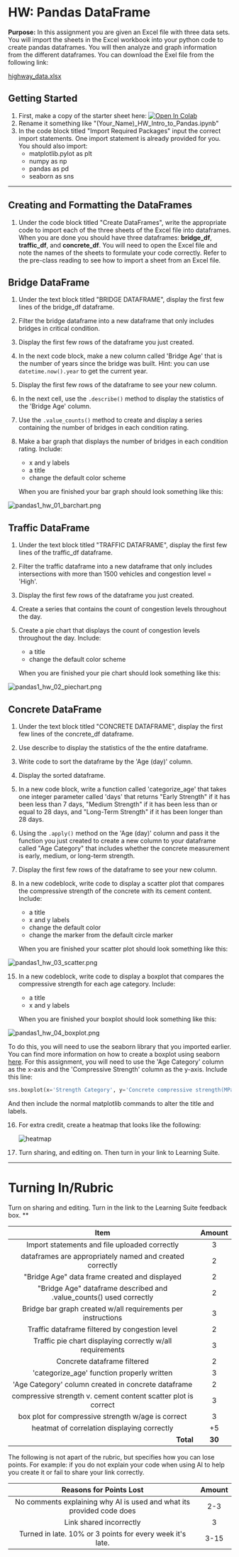 #  HW: Pandas DataFrame

**Purpose:** In this assignment you are given an Excel file with three data sets. You will import the sheets in the Excel workbook into your python code to create pandas dataframes. You will then analyze and graph information from the different dataframes. You can download the Exel file from the following link:

[highway_data.xlsx](highway_data.xlsx)

## Getting Started

1. First, make a copy of the starter sheet here: <a href="https://colab.research.google.com/github/byu-cce270/content/blob/main/docs/unit3/02_intro_to_pandas/(Starter_Notebook)_H1W_Intro_to_Pandas.ipynb" target="_blank"><img src="https://colab.research.google.com/assets/colab-badge.svg" alt="Open In Colab"/></a>
2. Rename it something like "(Your_Name)_HW_Intro_to_Pandas.ipynb"
3. In the code block titled "Import Required Packages" input the correct import statements. One import statement is already provided for you. You should also import:
    - matplotlib.pylot as plt
    - numpy as np
    - pandas as pd
    - seaborn as sns

---

## Creating and Formatting the DataFrames

1. Under the code block titled "Create DataFrames", write the appropriate code to import each of the three sheets of the Excel file into dataframes. When you are done you should have three dataframes: **bridge_df**, **traffic_df**, and **concrete_df**. You will need to open the Excel file and note the names of the sheets to formulate your code correctly. Refer  to the pre-class reading to see how to import a sheet from an Excel file.

## Bridge DataFrame

1. Under the text block titled "BRIDGE DATAFRAME", display the first few lines of the bridge_df dataframe.
2. Filter the bridge dataframe into a new dataframe that only includes bridges in critical condition.
3. Display the first few rows of the dataframe you just created.
4. In the next code block, make a new column called 'Bridge Age' that is the number of years since the bridge was built. Hint: you can use `datetime.now().year` to get the current year. 
5. Display the first few rows of the dataframe to see your new column.
6. In the next cell, use the `.describe()` method to display the statistics of the 'Bridge Age' column.
7. Use the `.value_counts()` method to create and display a series containing the number of bridges in each condition rating.
8. Make a bar graph that displays the number of bridges in each condition rating. Include:
    - x and y labels
    - a title
    - change the default color scheme

    When you are finished your bar graph should look something like this:
   
![pandas1_hw_01_barchart.png](images/pandas1_hw_01_barchart.png)

## Traffic DataFrame

1. Under the text block titled "TRAFFIC DATAFRAME", display the first few lines of the traffic_df dataframe.
2. Filter the traffic dataframe into a new dataframe that only includes intersections with more than 1500 vehicles and congestion level = 'High'. 
3. Display the first few rows of the dataframe you just created.
4. Create a series that contains the count of congestion levels throughout the day.
5. Create a pie chart that displays the count of congestion levels throughout the day. Include:
    - a title
    - change the default color scheme

    When you are finished your pie chart should look something like this:

![pandas1_hw_02_piechart.png](images/pandas1_hw_02_piechart.png)

## Concrete DataFrame

1. Under the text block titled "CONCRETE DATAFRAME", display the first few lines of the concrete_df dataframe.
2. Use describe to display the statistics of the the entire dataframe.
3. Write code to sort the dataframe by the 'Age (day)' column.
9. Display the sorted dataframe.
10. In a new code block, write a function called 'categorize_age' that takes one integer parameter called 'days' that returns "Early Strength" if it has been less than 7 days, "Medium Strength" if it has been less than or equal to 28 days, and "Long-Term Strength" if it has been longer than 28 days.
11. Using the `.apply()` method on the 'Age (day)' column and pass it the function you just created to create a new column to your dataframe called "Age Category" that includes whether the concrete measurement is early, medium, or long-term strength.
12. Display the first few rows of the dataframe to see your new column.
14. In a new codeblock, write code to display a scatter plot that compares the compressive strength of the concrete with its cement content. Include:
     - a title
     - x and y labels
     - change the default color
     - change the marker from the default circle marker
   
    When you are finished your scatter plot should look something like this:

![pandas1_hw_03_scatter.png](images/pandas1_hw_03_scatter.png)

15. In a new codeblock, write code to display a boxplot that compares the compressive strength for each age category. Include:
     - a title
     - x and y labels

    When you are finished your boxplot should look something like this:
    
![pandas1_hw_04_boxplot.png](images/pandas1_hw_04_boxplot.png)

To do this, you will need to use the seaborn library that you imported earlier. You can find more information on how to create a boxplot using seaborn [here](https://seaborn.pydata.org/generated/seaborn.boxplot.html). For this assignment, you will need to use the 'Age Category' column as the x-axis and the 'Compressive Strength' column as the y-axis. Include this line:

```python
sns.boxplot(x='Strength Category', y='Concrete compressive strength(MPa, megapascals)', data=concrete_df)
```
And then include the normal matplotlib commands to alter the title and labels.

16. For extra credit, create a heatmap that looks like the following:

    ![heatmap](https://github.com/user-attachments/assets/b937857d-eca3-4be5-9298-9f80d3200d65)

17. Turn sharing, and editing on. Then turn in your link to Learning Suite.

---

# Turning In/Rubric

Turn on sharing and editing. Turn in the link to the Learning Suite feedback box. 
**

|                                **Item**                                | **Amount** |
|:----------------------------------------------------------------------:|:----------:|
|               Import statements and file uploaded correctly            |     3      |
|         dataframes are appropriately named and created correctly       |     2      |
|            "Bridge Age" data frame created and displayed               |     2      |
| "Bridge Age" dataframe described and .value_counts() used correctly    |     2      |                              
|      Bridge bar graph created w/all requirements per instructions      |     3      |
|         Traffic dataframe filtered by congestion level                 |     2      |
|         Traffic pie chart displaying correctly w/all requirements      |     3      |
|                 Concrete dataframe filtered                            |     2      |
|             'categorize_age' function properly written                 |     3      |
|             'Age Category' column created in concrete dataframe        |     2      |
|  compressive strength v. cement content scatter plot is correct        |     3      |
|             box plot for compressive strength w/age is correct         |     3      |
|             heatmat of correlation displaying correctly                |   +5      |
|             <div style="text-align: right">**Total**</div>             |   **30**   |

The following is not apart of the rubric, but specifies how you can lose points. For example: if you do not explain your code when using AI to help you create it or fail to share your link correctly.

|                      **Reasons for Points Lost**                      | **Amount** |  
|:---------------------------------------------------------------------:|:----------:|
| No comments explaining why AI is used and what its provided code does |    2-3     |
|                        Link shared incorrectly                        |     3      |
|       Turned in late. 10% or 3 points for every week it's late.       |    3-15    |

